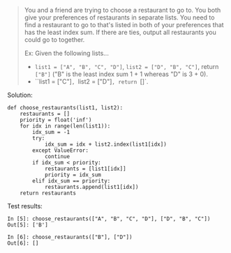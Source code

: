 > You and a friend are trying to choose a restaurant to go to. You both give your preferences of restaurants in separate lists. You need to find a restaurant to go to that's listed in both of your preferences that has the least index sum. If there are ties, output all restaurants you could go to together.
>
> Ex: Given the following lists...
> - `list1 = ["A", "B", "C", "D"]`, `list2 = ["D", "B", "C"]`, return `["B"]` ("B" is the least index sum 1 + 1 whereas "D" is 3 + 0).
> - ``list1 = ["C"]`, `list2 = ["D"]`, return `[]`.

Solution:
```
def choose_restaurants(list1, list2):
    restaurants = []
    priority = float('inf')
    for idx in range(len(list1)):
        idx_sum = -1
        try:
            idx_sum = idx + list2.index(list1[idx])
        except ValueError:
            continue
        if idx_sum < priority:
            restaurants = [list1[idx]]
            priority = idx_sum
        elif idx_sum == priority:
            restaurants.append(list1[idx])
    return restaurants
```

Test results:
```
In [5]: choose_restaurants(["A", "B", "C", "D"], ["D", "B", "C"])
Out[5]: ['B']

In [6]: choose_restaurants(["B"], ["D"])
Out[6]: []
```